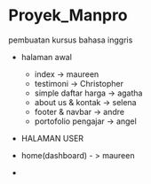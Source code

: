 # Proyek_Manpro
pembuatan kursus bahasa inggris

- halaman awal 
    - index -> maureen
    - testimoni -> Christopher
    - simple daftar harga  -> agatha 
    - about us & kontak -> selena 
    - footer & navbar -> andre
    - portofolio pengajar -> angel 

- HALAMAN USER 
 - home(dashboard) - > maureen 
 - 
